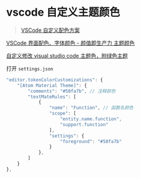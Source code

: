 # vscode 自定义主题颜色

> [VSCode 自定义配色方案](https://www.bbsmax.com/A/gGdXnBGYJ4/)

[VSCode 界面配色、字体颜色 - 颜值即生产力 主题颜色](https://www.bilibili.com/video/BV165411p76K?spm_id_from=333.337.search-card.all.click)

[自定义修改 visual studio code 主题色，附绿色主题](https://blog.csdn.net/dscn15848078969/article/details/107578108)

打开 `settings.json`

```js
"editor.tokenColorCustomizations": {
    "[Atom Material Theme]": {
        "comments": "#50fa7b", // 注释颜色
        "textMateRules": [
            {
                "name": "Function", // 函数名颜色
                "scope": [
                    "entity.name.function",
                    "support.function"
                ],
                "settings": {
                    "foreground": "#50fa7b"
                }
            },
        ]
    }
},
```
